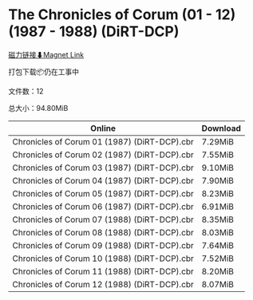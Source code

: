 # The Chronicles of Corum (01 - 12) (1987 - 1988) (DiRT-DCP)

[磁力链接⬇Magnet Link](magnet:?xt=urn:btih:a05f050805ba6c7da4af519e57b7ece21dbebedc&dn=The%20Chronicles%20of%20Corum%20%2801%20-%2012%29%20%281987%20-%201988%29%20%28DiRT-DCP%29)

打包下载📦仍在工事中

文件数：12

总大小：94.80MiB

Online | Download
--- | ---
Chronicles of Corum 01 (1987) (DiRT-DCP).cbr | 7.29MiB
Chronicles of Corum 02 (1987) (DiRT-DCP).cbr | 7.55MiB
Chronicles of Corum 03 (1987) (DiRT-DCP).cbr | 9.10MiB
Chronicles of Corum 04 (1987) (DiRT-DCP).cbr | 7.90MiB
Chronicles of Corum 05 (1987) (DiRT-DCP).cbr | 8.23MiB
Chronicles of Corum 06 (1987) (DiRT-DCP).cbr | 6.91MiB
Chronicles of Corum 07 (1988) (DiRT-DCP).cbr | 8.35MiB
Chronicles of Corum 08 (1988) (DiRT-DCP).cbr | 8.03MiB
Chronicles of Corum 09 (1988) (DiRT-DCP).cbr | 7.64MiB
Chronicles of Corum 10 (1988) (DiRT-DCP).cbr | 7.52MiB
Chronicles of Corum 11 (1988) (DiRT-DCP).cbr | 8.20MiB
Chronicles of Corum 12 (1988) (DiRT-DCP).cbr | 8.07MiB
